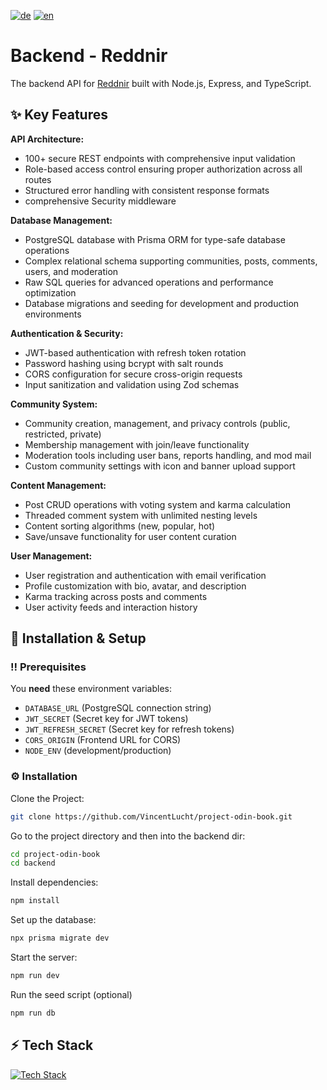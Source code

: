 [![de](https://img.shields.io/badge/lang-de-blue.svg)](README.md)
[![en](https://img.shields.io/badge/lang-en-red.svg)](README.en.md)

# Backend - Reddnir
The backend API for [Reddnir](https://github.com/VincentLucht/project-odin-book) built with Node.js, Express, and TypeScript.

## ✨ Key Features
**API Architecture:**
- 100+ secure REST endpoints with comprehensive input validation
- Role-based access control ensuring proper authorization across all routes
- Structured error handling with consistent response formats
- comprehensive Security middleware

**Database Management:**
- PostgreSQL database with Prisma ORM for type-safe database operations
- Complex relational schema supporting communities, posts, comments, users, and moderation
- Raw SQL queries for advanced operations and performance optimization
- Database migrations and seeding for development and production environments

**Authentication & Security:**
- JWT-based authentication with refresh token rotation
- Password hashing using bcrypt with salt rounds
- CORS configuration for secure cross-origin requests
- Input sanitization and validation using Zod schemas

**Community System:**
- Community creation, management, and privacy controls (public, restricted, private)
- Membership management with join/leave functionality
- Moderation tools including user bans, reports handling, and mod mail
- Custom community settings with icon and banner upload support

**Content Management:**
- Post CRUD operations with voting system and karma calculation
- Threaded comment system with unlimited nesting levels
- Content sorting algorithms (new, popular, hot)
- Save/unsave functionality for user content curation

**User Management:**
- User registration and authentication with email verification
- Profile customization with bio, avatar, and description
- Karma tracking across posts and comments
- User activity feeds and interaction history

## 🧰 Installation & Setup
### ‼️ Prerequisites
You **need** these environment variables:
- `DATABASE_URL` (PostgreSQL connection string)
- `JWT_SECRET` (Secret key for JWT tokens)
- `JWT_REFRESH_SECRET` (Secret key for refresh tokens)
- `CORS_ORIGIN` (Frontend URL for CORS)
- `NODE_ENV` (development/production)

### ⚙️ Installation
Clone the Project:
```bash
git clone https://github.com/VincentLucht/project-odin-book.git
```

Go to the project directory and then into the backend dir:
```bash
cd project-odin-book
cd backend
```

Install dependencies:
```bash
npm install
```

Set up the database:
```bash
npx prisma migrate dev
```

Start the server:
```bash
npm run dev
```

Run the seed script (optional)
```bash
npm run db
```

## ⚡️ Tech Stack
[![Tech Stack](https://skillicons.dev/icons?i=ts,nodejs,express,postgres,prisma)](https://skillicons.dev)